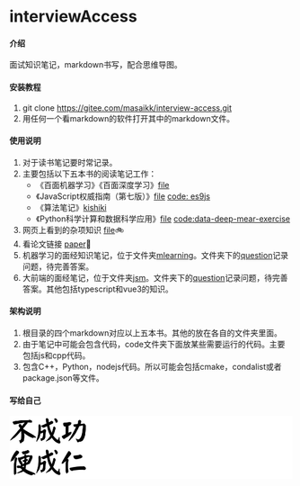 # interviewAccess

#### 介绍
面试知识笔记，markdown书写，配合思维导图。


#### 安装教程

1.  git clone https://gitee.com/masaikk/interview-access.git
1.  用任何一个看markdown的软件打开其中的markdown文件。

#### 使用说明

1.  对于读书笔记要时常记录。
2.  主要包括以下五本书的阅读笔记工作：
      +  《百面机器学习》《百面深度学习》[file](ml.md) 
      +  《JavaScript权威指南（第七版）》[file](jsDefine.md) [code: es9js](https://gitee.com/masaikk/es9js)
      +  《算法笔记》[kishiki](https://gitee.com/masaikk/kishiki)
      +  《Python科学计算和数据科学应用》[file](pymear.md) [code:data-deep-mear-exercise](https://gitee.com/masaikk/data-deep-mear-exercise)
3.  网页上看到的杂项知识 [file](know.md)🚲
3.  看论文链接 [paper](https://gitee.com/masaikk/read-paper)🚗
3.  机器学习的面经知识笔记，位于文件夹[mlearning](mlearning)。文件夹下的[question](mlearning/question.md)记录问题，待完善答案。
3.  大前端的面经笔记，位于文件夹[jsm](jsm)。文件夹下的[question](jsm/question.md)记录问题，待完善答案。其他包括typescript和vue3的知识。

#### 架构说明

1.  根目录的四个markdown对应以上五本书。其他的放在各自的文件夹里面。
2.  由于笔记中可能会包含代码，code文件夹下面放某些需要运行的代码。主要包括js和cpp代码。
3.  包含C++，Python，nodejs代码。所以可能会包括cmake，condalist或者package.json等文件。

#### 写给自己

![不成功便成仁](README.assets/1637505448236615.png)
